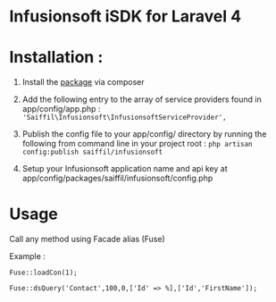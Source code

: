 Infusionsoft iSDK for Laravel 4
===============================


Installation :
==============

1. Install the [package](https://packagist.org/packages/saiffil/infusionsoft) via composer

2. Add the following entry to the array of service providers found in app/config/app.php :
`'Saiffil\Infusionsoft\InfusionsoftServiceProvider',`

3. Publish the config file to your app/config/ directory by running the following from command line in your project root :
`php artisan config:publish saiffil/infusionsoft`

4. Setup your Infusionsoft application name and api key at app/config/packages/saiffil/infusionsoft/config.php


Usage
=====

Call any method using Facade alias (Fuse)

Example :

`Fuse::loadCon(1);`

`Fuse::dsQuery('Contact',100,0,['Id' => %],['Id','FirstName']);`